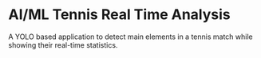 
# AI/ML Tennis Real Time Analysis

A YOLO based application to detect main elements in a tennis match while showing their real-time statistics.

